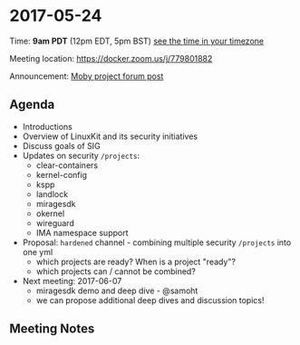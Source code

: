 # 2017-05-24
Time: **9am PDT** (12pm EDT, 5pm BST) [see the time in your timezone](https://www.timeanddate.com/worldclock/fixedtime.html?msg=Linuxkit+Security+SIG&iso=20170524T09&p1=224)

Meeting location: https://docker.zoom.us/j/779801882

Announcement: [Moby project forum post](https://forums.mobyproject.org/t/introducing-linuxkit-security-sig-first-meeting-may-24th/47)

## Agenda
- Introductions
- Overview of LinuxKit and its security initiatives
- Discuss goals of SIG
- Updates on security `/projects`:
  - clear-containers
  - kernel-config
  - kspp
  - landlock
  - miragesdk
  - okernel
  - wireguard
  - IMA namespace support
- Proposal: `hardened` channel - combining multiple security `/projects` into one yml
  - which projects are ready?  When is a project "ready"?
  - which projects can / cannot be combined?
- Next meeting: 2017-06-07
  - miragesdk demo and deep dive - @samoht
  - we can propose additional deep dives and discussion topics!

## Meeting Notes
